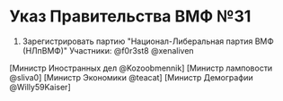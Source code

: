 # Указ Правительства ВМФ №31

1) Зарегистрировать партию
"Национал-Либеральная партия ВМФ (НЛпВМФ)"
Участники:
@f0r3st8
@xenaliven

[Министр Иностранных дел @Kozoobmennik]
[Министр ламповости @sliva0]
[Министр Экономики @teacat]
[Министр Демографии @Willy59Kaiser]
